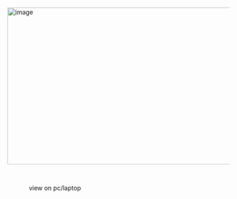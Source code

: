 
⠀ ⠀⠀ ⠀ ⠀⠀ ⠀⠀ ⠀
<img width="699" height="357" alt="image" src="https://github.com/user-attachments/assets/1e9dbdec-63ce-4940-a683-32fbdda2e29c" />








⠀


⠀ ⠀⠀ ⠀view on pc/laptop
